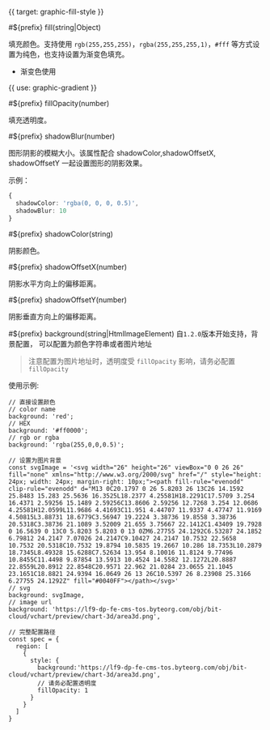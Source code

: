 {{ target: graphic-fill-style }}

<!-- IFillStyle -->

#${prefix} fill(string|Object)

填充颜色。支持使用 `rgb(255,255,255)`，`rgba(255,255,255,1)`，`#fff` 等方式设置为纯色，也支持设置为渐变色填充。

- 渐变色使用

{{ use: graphic-gradient }}

#${prefix} fillOpacity(number)

填充透明度。

#${prefix} shadowBlur(number)

图形阴影的模糊大小。该属性配合 shadowColor,shadowOffsetX, shadowOffsetY 一起设置图形的阴影效果。

示例：

```ts
{
  shadowColor: 'rgba(0, 0, 0, 0.5)',
  shadowBlur: 10
}
```

#${prefix} shadowColor(string)

阴影颜色。

#${prefix} shadowOffsetX(number)

阴影水平方向上的偏移距离。

#${prefix} shadowOffsetY(number)

阴影垂直方向上的偏移距离。

#${prefix} background(string|HtmlImageElement)
自`1.2.0`版本开始支持，背景配置， 可以配置为颜色字符串或者图片地址

> 注意配置为图片地址时，透明度受 `fillOpacity` 影响，请务必配置 `fillOpacity`

使用示例:

```
// 直接设置颜色
// color name
background: 'red';
// HEX
background: '#ff0000';
// rgb or rgba
background: 'rgba(255,0,0,0.5)';

// 设置为图片背景
const svgImage = '<svg width="26" height="26" viewBox="0 0 26 26" fill="none" xmlns="http://www.w3.org/2000/svg" href="/" style="height: 24px; width: 24px; margin-right: 10px;"><path fill-rule="evenodd" clip-rule="evenodd" d="M13 0C20.1797 0 26 5.8203 26 13C26 14.1592 25.8483 15.283 25.5636 16.3525L18.2377 4.25581H18.2291C17.5709 3.254 16.4371 2.59256 15.1489 2.59256C13.8606 2.59256 12.7268 3.254 12.0686 4.25581H12.0599L11.9686 4.41693C11.951 4.44707 11.9337 4.47747 11.9169 4.50815L3.88731 18.6779C3.56947 19.2224 3.38736 19.8558 3.38736 20.5318C3.38736 21.1089 3.52009 21.655 3.75667 22.1412C1.43409 19.7928 0 16.5639 0 13C0 5.8203 5.8203 0 13 0ZM6.27755 24.1292C6.53287 24.1852 6.79812 24.2147 7.07026 24.2147C9.10427 24.2147 10.7532 22.5658 10.7532 20.5318C10.7532 19.8794 10.5835 19.2667 10.286 18.7353L10.2879 18.7345L8.49328 15.6288C7.52634 13.954 8.10016 11.8124 9.77496 10.8455C11.4498 9.87854 13.5913 10.4524 14.5582 12.1272L20.8887 22.8559L20.8912 22.8548C20.9571 22.962 21.0284 23.0655 21.1045 23.1651C18.8821 24.9394 16.0649 26 13 26C10.5397 26 8.23908 25.3166 6.27755 24.1292Z" fill="#0040FF"></path></svg>'
// svg
background: svgImage,
// image url
background: 'https://lf9-dp-fe-cms-tos.byteorg.com/obj/bit-cloud/vchart/preview/chart-3d/area3d.png',

// 完整配置路径
const spec = {
  region: [
    {
      style: {
        background:'https://lf9-dp-fe-cms-tos.byteorg.com/obj/bit-cloud/vchart/preview/chart-3d/area3d.png',
        // 请务必配置透明度
        fillOpacity: 1
      }
    }
  ]
}

```
